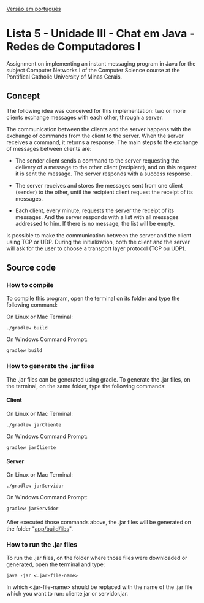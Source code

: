 [Versão em português](README.md)

# Lista 5 - Unidade III - Chat em Java - Redes de Computadores I

Assignment on implementing an instant messaging program in Java for the subject Computer Networks I of the Computer Science course at the Pontifical Catholic University of Minas Gerais.

## Concept

The following idea was conceived for this implementation: two or more clients exchange messages with each other, through a server.

The communication between the clients and the server happens with the exchange of commands from the client to the server. When the server receives a command, it  returns a response. The main steps to the exchange of messages between clients are:

- The sender client sends a command to the server requesting the delivery of a message to the other client (recipient), and on this request it is sent the message. The server responds with a success response.

- The server receives and stores the messages sent from one client (sender) to the other, until the recipient client request the receipt of its messages.

- Each client, every minute, requests the server the receipt of its messages. And the server responds with a list with all messages addressed to him. If there is no message, the list will be empty.

Is possible to make the communication between the server and the client using TCP or UDP. During the initialization, both the client and the server will ask for the user to choose a transport layer protocol (TCP ou UDP).

## Source code

### How to compile

To compile this program, open the terminal on its folder and type the following command:

On Linux or Mac Terminal:

```
./gradlew build
```

On Windows Command Prompt:

```
gradlew build
```

### How to generate the .jar files

The .jar files can be generated using gradle. To generate the .jar files, on the terminal, on the same folder, type the following commands:

#### Client

On Linux or Mac Terminal:

```
./gradlew jarCliente
```

On Windows Command Prompt:

```
gradlew jarCliente
```

#### Server

On Linux or Mac Terminal:

```
./gradlew jarServidor
```

On Windows Command Prompt:

```
gradlew jarServidor
```

####

After executed those commands above, the .jar files will be generated on the folder "[app/build/libs](app/build/libs)".

### How to run the .jar files

To run the .jar files, on the folder where those files were downloaded or generated, open the terminal and type:

```
java -jar <.jar-file-name>
```

In which <.jar-file-name> should be replaced with the name of the .jar file which you want to run: cliente.jar or servidor.jar.
